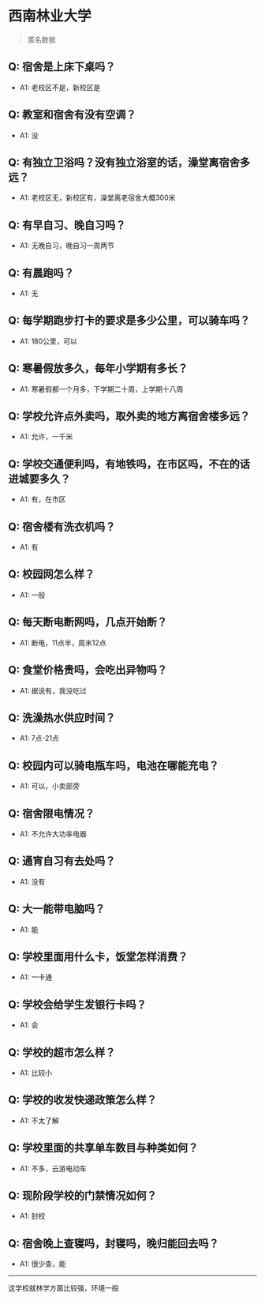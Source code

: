 # 西南林业大学

> 匿名数据

## Q: 宿舍是上床下桌吗？

- A1: 老校区不是，新校区是

## Q: 教室和宿舍有没有空调？

- A1: 没

## Q: 有独立卫浴吗？没有独立浴室的话，澡堂离宿舍多远？

- A1: 老校区无，新校区有，澡堂离老宿舍大概300米

## Q: 有早自习、晚自习吗？

- A1: 无晚自习，晚自习一周两节

## Q: 有晨跑吗？

- A1: 无

## Q: 每学期跑步打卡的要求是多少公里，可以骑车吗？

- A1: 180公里，可以

## Q: 寒暑假放多久，每年小学期有多长？

- A1: 寒暑假都一个月多，下学期二十周，上学期十八周

## Q: 学校允许点外卖吗，取外卖的地方离宿舍楼多远？

- A1: 允许，一千米

## Q: 学校交通便利吗，有地铁吗，在市区吗，不在的话进城要多久？

- A1: 有，在市区

## Q: 宿舍楼有洗衣机吗？

- A1: 有

## Q: 校园网怎么样？

- A1: 一般

## Q: 每天断电断网吗，几点开始断？

- A1: 断电，11点半，周末12点

## Q: 食堂价格贵吗，会吃出异物吗？

- A1: 据说有，我没吃过

## Q: 洗澡热水供应时间？

- A1: 7点-21点

## Q: 校园内可以骑电瓶车吗，电池在哪能充电？

- A1: 可以，小卖部旁

## Q: 宿舍限电情况？

- A1: 不允许大功率电器

## Q: 通宵自习有去处吗？

- A1: 没有

## Q: 大一能带电脑吗？

- A1: 能

## Q: 学校里面用什么卡，饭堂怎样消费？

- A1: 一卡通

## Q: 学校会给学生发银行卡吗？

- A1: 会

## Q: 学校的超市怎么样？

- A1: 比较小

## Q: 学校的收发快递政策怎么样？

- A1: 不太了解

## Q: 学校里面的共享单车数目与种类如何？

- A1: 不多，云游电动车

## Q: 现阶段学校的门禁情况如何？

- A1: 封校

## Q: 宿舍晚上查寝吗，封寝吗，晚归能回去吗？

- A1: 很少查，能

***

这学校就林学方面比较强，环境一般